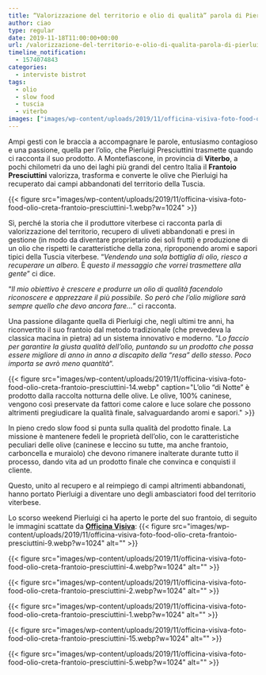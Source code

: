 ```yaml
---
title: “Valorizzazione del territorio e olio di qualità” parola di Pierluigi Presciuttini
author: ciao
type: regular
date: 2019-11-18T11:00:00+00:00
url: /valorizzazione-del-territorio-e-olio-di-qualita-parola-di-pierluigi-presciuttini/
timeline_notification:
  - 1574074843
categories:
  - interviste bistrot
tags:
  - olio
  - slow food
  - tuscia
  - viterbo
images: ["images/wp-content/uploads/2019/11/officina-visiva-foto-food-olio-creta-frantoio-presciuttini-4.webp"]
---
```

Ampi gesti con le braccia a accompagnare le parole, entusiasmo contagioso e una passione, quella per l’olio, che Pierluigi Presciuttini trasmette quando ci racconta il suo prodotto. A Montefiascone, in provincia di **Viterbo**, a pochi chilometri da uno dei laghi più grandi del centro Italia il **Frantoio Presciuttini** valorizza, trasforma e converte le olive che Pierluigi ha recuperato dai campi abbandonati del territorio della Tuscia.


{{< figure src="images/wp-content/uploads/2019/11/officina-visiva-foto-food-olio-creta-frantoio-presciuttini-1.webp?w=1024" >}}


Sì, perché la storia che il produttore viterbese ci racconta parla di valorizzazione del territorio, recupero di uliveti abbandonati e presi in gestione (in modo da diventare proprietario dei soli frutti) e produzione di un olio che rispetti le caratteristiche della zona, riproponendo aromi e sapori tipici della Tuscia viterbese. &#8220;_Vendendo una sola bottiglia di olio, riesco a recuperare un albero._ È _questo il messaggio che vorrei trasmettere alla gente_&#8221; ci dice.

“_Il mio obiettivo è crescere e produrre un olio di qualità facendolo riconoscere e apprezzare il più possibile. So però che l’olio migliore sarà sempre quello che devo ancora fare…_” ci racconta.

Una passione dilagante quella di Pierluigi che, negli ultimi tre anni, ha riconvertito il suo frantoio dal metodo tradizionale (che prevedeva la classica macina in pietra) ad un sistema innovativo e moderno. &#8220;_Lo faccio per garantire la giusta qualità dell&#8217;olio, puntando su un prodotto che possa essere migliore di anno in anno a discapito della “resa” dello stesso_. _Poco importa se avrò meno quantità_&#8220;.


{{< figure src="images/wp-content/uploads/2019/11/officina-visiva-foto-food-olio-creta-frantoio-presciuttini-14.webp" caption="L&#8217;olio &#8220;di Notte&#8221; è prodotto dalla raccolta notturna delle olive. Le olive, 100% caninese, vengono così preservate da fattori come calore e luce solare che possono altrimenti pregiudicare la qualità finale, salvaguardando aromi e sapori." >}}


In pieno credo slow food si punta sulla qualità del prodotto finale. La missione è mantenere fedeli le proprietà dell’olio, con le caratteristiche peculiari delle olive (caninese e leccino su tutte, ma anche frantoio, carboncella e muraiolo) che devono rimanere inalterate durante tutto il processo, dando vita ad un prodotto finale che convinca e conquisti il cliente. 

Questo, unito al recupero e al reimpiego di campi altrimenti abbandonati, hanno portato Pierluigi a diventare uno degli ambasciatori food del territorio viterbese.

Lo scorso weekend Pierluigi ci ha aperto le porte del suo frantoio, di seguito le immagini scattate da **[Officina Visiva][1]**:
{{< figure src="images/wp-content/uploads/2019/11/officina-visiva-foto-food-olio-creta-frantoio-presciuttini-9.webp?w=1024" alt="" >}}


{{< figure src="images/wp-content/uploads/2019/11/officina-visiva-foto-food-olio-creta-frantoio-presciuttini-4.webp?w=1024" alt="" >}}


{{< figure src="images/wp-content/uploads/2019/11/officina-visiva-foto-food-olio-creta-frantoio-presciuttini-2.webp?w=1024" alt="" >}}


{{< figure src="images/wp-content/uploads/2019/11/officina-visiva-foto-food-olio-creta-frantoio-presciuttini-1.webp?w=1024" alt="" >}}


{{< figure src="images/wp-content/uploads/2019/11/officina-visiva-foto-food-olio-creta-frantoio-presciuttini-15.webp?w=1024" alt="" >}}


{{< figure src="images/wp-content/uploads/2019/11/officina-visiva-foto-food-olio-creta-frantoio-presciuttini-5.webp?w=1024" alt="" >}}


 [1]: http://www.officinavisiva.it/